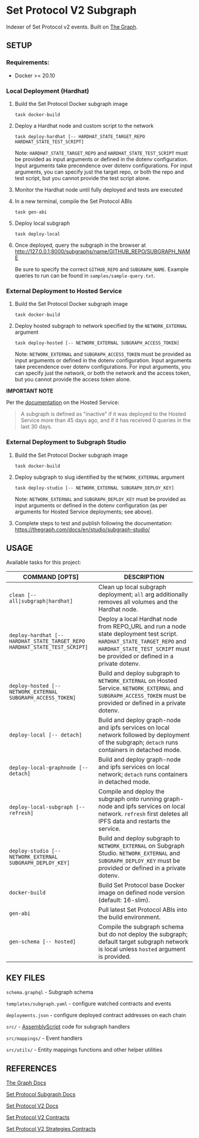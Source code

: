 # Set Protocol V2 Subgraph

Indexer of Set Protocol v2 events. Built on [The Graph](https://thegraph.com/).

## SETUP

### Requirements:

- Docker >= 20.10

### Local Deployment (Hardhat)

1. Build the Set Protocol Docker subgraph image

   `task docker-build`

1. Deploy a Hardhat node and custom script to the network

   `task deploy-hardhat [-- HARDHAT_STATE_TARGET_REPO HARDHAT_STATE_TEST_SCRIPT]`

   Note: `HARDHAT_STATE_TARGET_REPO` and `HARDHAT_STATE_TEST_SCRIPT` must be provided as input arguments or defined in the dotenv configuration. Input arguments take precendence over dotenv configurations. For input arguments, you can specify just the target repo, or both the repo and test script, but you cannot provide the test script alone.

1. Monitor the Hardhat node until fully deployed and tests are executed

1. In a new terminal, compile the Set Protocol ABIs

   `task gen-abi`

1. Deploy local subgraph

   `task deploy-local`

1. Once deployed, query the subgraph in the browser at http://127.0.0.1:8000/subgraphs/name/GITHUB_REPO/SUBGRAPH_NAME

   Be sure to specify the correct `GITHUB_REPO` and `SUBGRAPH_NAME`. Example queries to run can be found in `samples/sample-query.txt`.

### External Deployment to Hosted Service

1. Build the Set Protocol Docker subgraph image

   `task docker-build`

1. Deploy hosted subgraph to network specified by the `NETWORK_EXTERNAL` argument

   `task deploy-hosted [-- NETWORK_EXTERNAL SUBGRAPH_ACCESS_TOKEN]`

   Note: `NETWORK_EXTERNAL` and `SUBGRAPH_ACCESS_TOKEN` must be provided as input arguments or defined in the dotenv configuration. Input arguments take precendence over dotenv configurations. For input arguments, you can specify just the network, or both the network and the access token, but you cannot provide the access token alone.

**IMPORTANT NOTE**

Per the [documentation](https://thegraph.com/docs/en/hosted-service/deploy-subgraph-hosted/#subgraph-archive-policy) on the Hosted Service:

> A subgraph is defined as "inactive" if it was deployed to the Hosted Service more than 45 days ago, and if it has received 0 queries in the last 30 days.

### External Deployment to Subgraph Studio

1. Build the Set Protocol Docker subgraph image

   `task docker-build`

1. Deploy subgraph to slug identified by the `NETWORK_EXTERNAL` argument

   `task deploy-studio [-- NETWORK_EXTERNAL SUBGRAPH_DEPLOY_KEY]`

   Note: `NETWORK_EXTERNAL` and `SUBGRAPH_DEPLOY_KEY` must be provided as input arguments or defined in the dotenv configuration (as per arguments for Hosted Service deployments; see above).

1. Complete steps to test and publish following the documentation: https://thegraph.com/docs/en/studio/subgraph-studio/

## USAGE

Available tasks for this project:

| COMMAND [OPTS]                       | DESCRIPTION |
|--------------------------------------|---------------------------------------------------------------------------------|
| `clean [-- all\|subgraph\|hardhat]`  | Clean up local subgraph deployment; `all` arg additionally removes all volumes and the Hardhat node. |
| `deploy-hardhat [-- HARDHAT_STATE_TARGET_REPO HARDHAT_STATE_TEST_SCRIPT]` | Deploy a local Hardhat node from REPO_URL and run a node state deployment test script. `HARDHAT_STATE_TARGET_REPO` and `HARDHAT_STATE_TEST_SCRIPT` must be provided or defined in a private dotenv. |
| `deploy-hosted [-- NETWORK_EXTERNAL SUBGRAPH_ACCESS_TOKEN]` | Build and deploy subgraph to `NETWORK_EXTERNAL` on Hosted Service. `NETWORK_EXTERNAL` and `SUBGRAPH_ACCESS_TOKEN` must be provided or defined in a private dotenv. |
| `deploy-local [-- detach]`           | Build and deploy graph-node and ipfs services on local network followed by deployment of the subgraph; `detach` runs containers in detached mode. |
| `deploy-local-graphnode [-- detach]` | Build and deploy graph-node and ipfs services on local network; `detach` runs containers in detached mode. |
| `deploy-local-subgraph [-- refresh]` | Compile and deploy the subgraph onto running graph-node and ipfs services on local network. `refresh` first deletes all IPFS data and restarts the service. |
| `deploy-studio [-- NETWORK_EXTERNAL SUBGRAPH_DEPLOY_KEY]` | Build and deploy subgraph to `NETWORK_EXTERNAL` on Subgraph Studio. `NETWORK_EXTERNAL` and `SUBGRAPH_DEPLOY_KEY` must be provided or defined in a private dotenv. |
| `docker-build`                       | Build Set Protocol base Docker image on defined node version (default: 16-slim). |
| `gen-abi`                            | Pull latest Set Protocol ABIs into the build environment. |
| `gen-schema [-- hosted]`             | Compile the subgraph schema but do not deploy the subgraph; default target subgraph network is local unless `hosted` argument is provided. |

## KEY FILES

`schema.graphql` - Subgraph schema

`templates/subgraph.yaml` - configure watched contracts and events

`deployments.json` - configure deployed contract addresses on each chain

`src/` - [AssemblyScript](https://www.assemblyscript.org) code for subgraph handlers

`src/mappings/` - Event handlers

`src/utils/` - Entity mappings functions and other helper utilities

## REFERENCES

[The Graph Docs](https://thegraph.com/docs/)

[Set Protocol Subgraph Docs](https://app.gitbook.com/o/-MGdl9Y5UCSpZPXC3ad7/s/-MGdlDDRsIRuOJOl7btN/function-tools-and-guides/engineering/development-guides/the-graph)

[Set Protocol V2 Docs](https://docs.tokensets.com/)

[Set Protocol V2 Contracts](https://github.com/SetProtocol/set-protocol-v2)

[Set Protocol V2 Strategies Contracts](https://github.com/SetProtocol/set-v2-strategies)
